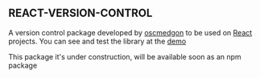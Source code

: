 ## REACT-VERSION-CONTROL

A version control package developed by [oscmedgon][2] to be used on [React][1] projects.
You can see and test the library at the [demo][3]

This package it's under construction, will be available soon as an npm package

[1]: https://facebook.github.io/react/
[2]: https://www.omwdesign.eu
[3]: https://versionwatch.devosc.com/